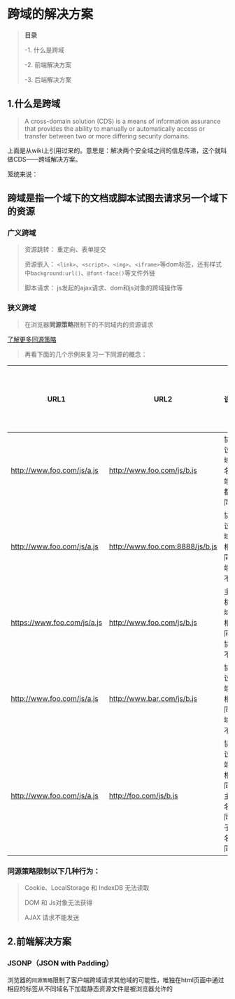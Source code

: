 
跨域的解决方案
=======

>**目录**
>
>-1. 什么是跨域
>
>-2. 前端解决方案
>
>-3. 后端解决方案

## **1.什么是跨域**

> A cross-domain solution (CDS) is a means of information assurance that provides the ability to manually or automatically access or transfer between two or more differing security domains.

上面是从wiki上引用过来的。意思是：解决两个安全域之间的信息传递，这个就叫做CDS——跨域解决方案。

笼统来说：

**跨域是指一个域下的文档或脚本试图去请求另一个域下的资源**
--------

### **广义跨域**

> 资源跳转： 重定向、表单提交
>
> 资源嵌入： ```<link>```、```<script>```、```<img>```、```<iframe>```等dom标签，还有样式中```background:url()```、```@font-face()```等文件外链
>
> 脚本请求： js发起的ajax请求、dom和js对象的跨域操作等

### **狭义跨域**

> 在浏览器**同源策略**限制下的不同域内的资源请求

<a href="https://github.com/thedb/share/blob/master/JSON%26JSONP.md">了解更多同源策略</a>

> 再看下面的几个示例来复习一下同源的概念：
>
<table>
<thead>
<tr><th>URL1</th><th>URL2</th><th>说明</th><th>是否允许通信</th></tr>
</thead>
<tbody>
<tr>
<td><a href="http://www.foo.com/js/a.js" target="_blank">http://www.foo.com/js/a.js</a></td>
<td><a href="http://www.foo.com/js/b.js" target="_blank">http://www.foo.com/js/b.js</a></td>
<td>协议、域名、端口都相同</td>
<td>允许</td>
</tr>
<tr>
<td><a href="http://www.foo.com/js/a.js" target="_blank">http://www.foo.com/js/a.js</a></td>
<td><a href="http://www.foo.com:8888/js/b.js" target="_blank">http://www.foo.com:8888/js/b.js</a></td>
<td>协议、域名相同，端口不同</td>
<td>不允许</td>
</tr>
<tr>
<td><a href="https://www.foo.com/js/a.js" target="_blank">https://www.foo.com/js/a.js</a></td>
<td><a href="http://www.foo.com/js/b.js" target="_blank">http://www.foo.com/js/b.js</a></td>
<td>主机、域名相同，协议不同</td>
<td>不允许</td>
</tr>
<tr>
<td><a href="http://www.foo.com/js/a.js" target="_blank">http://www.foo.com/js/a.js</a></td>
<td><a href="http://www.bar.com/js/b.js" target="_blank">http://www.bar.com/js/b.js</a></td>
<td>协议、端口相同，域名不同</td>
<td>不允许</td>
</tr>
<tr>
<td><a href="http://www.foo.com/js/a.js" target="_blank">http://www.foo.com/js/a.js</a></td>
<td><a href="http://foo.com/js/b.js" target="_blank">http://foo.com/js/b.js</a></td>
<td>协议、端口相同，主域名相同，子域名不同</td>
<td>不允许</td>
</tr>
</tbody>
</table>

### **同源策略限制以下几种行为：**

> Cookie、LocalStorage 和 IndexDB 无法读取
>
> DOM 和 Js对象无法获得
>
> AJAX 请求不能发送

## **2.前端解决方案**

### **JSONP（JSON with Padding）**

浏览器的```同源策略```限制了客户端跨域请求其他域的可能性，唯独在html页面中通过相应的标签从不同域名下加载静态资源文件是被浏览器允许的
